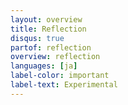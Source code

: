 ```yaml
---
layout: overview
title: Reflection
disqus: true
partof: reflection
overview: reflection
languages: [ja]
label-color: important
label-text: Experimental
---
```

